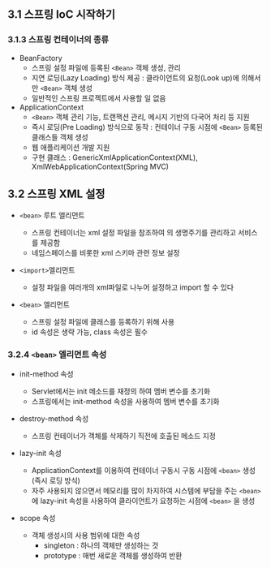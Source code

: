 ## 3.1 스프링 IoC 시작하기

### **3.1.3 스프링 컨테이너의 종류**

-   BeanFactory
    -   스프링 설정 파일에 등록된 `<Bean>` 객체 생성, 관리
    -   지연 로딩(Lazy Loading) 방식 제공 : 클라이언트의 요청(Look up)에 의해서만 `<Bean>` 객체 생성
    -   일반적인 스프링 프로젝트에서 사용할 일 없음
-   ApplicationContext
    -   `<Bean>` 객체 관리 기능, 트랜잭션 관리, 메시지 기반의 다국어 처리 등 지원
    -   즉시 로딩(Pre Loading) 방식으로 동작 : 컨테이너 구동 시점에 `<Bean>` 등록된 클래스들 객체 생성
    -   웹 애플리케이션 개발 지원
    -   구현 클래스 : GenericXmlApplicationContext(XML), XmlWebApplicationContext(Spring MVC)

## 3.2 스프링 XML 설정

-   `<bean>` 루트 엘리먼트
    
    -   스프링 컨테이너는 xml 설정 파일을 참조하여 의 생명주기를 관리하고 서비스를 제공함
    -   네임스페이스를 비롯한 xml 스키마 관련 정보 설정
-   `<import>`엘리먼트
    
    -   설정 파일을 여러개의 xml파일로 나누어 설정하고 import 할 수 있다
-   `<bean>` 엘리먼트
    
    -   스프링 설정 파일에 클래스를 등록하기 위해 사용
    -   id 속성은 생략 가능, class 속성은 필수

### **3.2.4 `<bean>` 엘리먼트 속성**

-   init-method 속성
    
    -   Servlet에서는 init 메소드를 재정의 하여 멤버 변수를 초기화
    -   스프링에서는 init-method 속성을 사용하여 멤버 변수를 초기화
-   destroy-method 속성
    
    -   스프링 컨테이너가 객체를 삭제하기 직전에 호출된 메소드 지정
-   lazy-init 속성
    
    -   ApplicationContext를 이용하여 컨테이너 구동시 구동 시점에 `<bean>` 생성(즉시 로딩 방식)
    -   자주 사용되지 않으면서 메모리를 많이 차지하여 시스템에 부담을 주는 `<bean>`에 lazy-init 속성을 사용하여 클라이언트가 요청하는 시점에 `<bean>` 을 생성
-   scope 속성
    
    -   객체 생성시의 사용 범위에 대한 속성
        -   singleton : 하나의 객체만 생성하는 것
        -   prototype : 매번 새로운 객체를 생성하여 반환